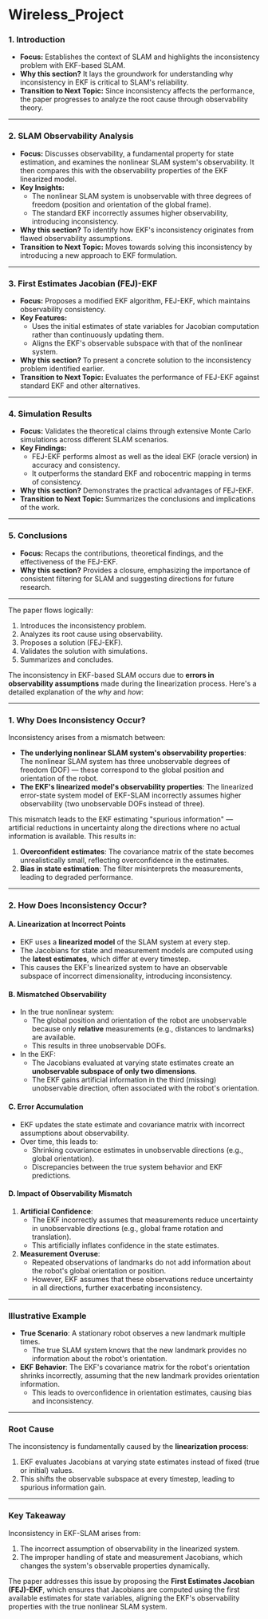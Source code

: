 # Wireless_Project
### **1. Introduction**
- **Focus:** Establishes the context of SLAM and highlights the inconsistency problem with EKF-based SLAM.
- **Why this section?** It lays the groundwork for understanding why inconsistency in EKF is critical to SLAM's reliability.
- **Transition to Next Topic:** Since inconsistency affects the performance, the paper progresses to analyze the root cause through observability theory.

---

### **2. SLAM Observability Analysis**
- **Focus:** Discusses observability, a fundamental property for state estimation, and examines the nonlinear SLAM system's observability. It then compares this with the observability properties of the EKF linearized model.
- **Key Insights:**
  - The nonlinear SLAM system is unobservable with three degrees of freedom (position and orientation of the global frame).
  - The standard EKF incorrectly assumes higher observability, introducing inconsistency.
- **Why this section?** To identify how EKF's inconsistency originates from flawed observability assumptions.
- **Transition to Next Topic:** Moves towards solving this inconsistency by introducing a new approach to EKF formulation.

---

### **3. First Estimates Jacobian (FEJ)-EKF**
- **Focus:** Proposes a modified EKF algorithm, FEJ-EKF, which maintains observability consistency.
- **Key Features:**
  - Uses the initial estimates of state variables for Jacobian computation rather than continuously updating them.
  - Aligns the EKF's observable subspace with that of the nonlinear system.
- **Why this section?** To present a concrete solution to the inconsistency problem identified earlier.
- **Transition to Next Topic:** Evaluates the performance of FEJ-EKF against standard EKF and other alternatives.

---

### **4. Simulation Results**
- **Focus:** Validates the theoretical claims through extensive Monte Carlo simulations across different SLAM scenarios.
- **Key Findings:**
  - FEJ-EKF performs almost as well as the ideal EKF (oracle version) in accuracy and consistency.
  - It outperforms the standard EKF and robocentric mapping in terms of consistency.
- **Why this section?** Demonstrates the practical advantages of FEJ-EKF.
- **Transition to Next Topic:** Summarizes the conclusions and implications of the work.

---

### **5. Conclusions**
- **Focus:** Recaps the contributions, theoretical findings, and the effectiveness of the FEJ-EKF.
- **Why this section?** Provides a closure, emphasizing the importance of consistent filtering for SLAM and suggesting directions for future research.

---

The paper flows logically:
1. Introduces the inconsistency problem.
2. Analyzes its root cause using observability.
3. Proposes a solution (FEJ-EKF).
4. Validates the solution with simulations.
5. Summarizes and concludes.

The inconsistency in EKF-based SLAM occurs due to **errors in observability assumptions** made during the linearization process. Here's a detailed explanation of the *why* and *how*:

---

### **1. Why Does Inconsistency Occur?**
Inconsistency arises from a mismatch between:
- **The underlying nonlinear SLAM system's observability properties**: The nonlinear SLAM system has three unobservable degrees of freedom (DOF) — these correspond to the global position and orientation of the robot.
- **The EKF's linearized model's observability properties**: The linearized error-state system model of EKF-SLAM incorrectly assumes higher observability (two unobservable DOFs instead of three).

This mismatch leads to the EKF estimating "spurious information" — artificial reductions in uncertainty along the directions where no actual information is available. This results in:
1. **Overconfident estimates**: The covariance matrix of the state becomes unrealistically small, reflecting overconfidence in the estimates.
2. **Bias in state estimation**: The filter misinterprets the measurements, leading to degraded performance.

---

### **2. How Does Inconsistency Occur?**

#### **A. Linearization at Incorrect Points**
- EKF uses a **linearized model** of the SLAM system at every step.
- The Jacobians for state and measurement models are computed using the **latest estimates**, which differ at every timestep.
- This causes the EKF's linearized system to have an observable subspace of incorrect dimensionality, introducing inconsistency.

#### **B. Mismatched Observability**
- In the true nonlinear system:
  - The global position and orientation of the robot are unobservable because only **relative** measurements (e.g., distances to landmarks) are available.
  - This results in three unobservable DOFs.
- In the EKF:
  - The Jacobians evaluated at varying state estimates create an **unobservable subspace of only two dimensions**.
  - The EKF gains artificial information in the third (missing) unobservable direction, often associated with the robot's orientation.

#### **C. Error Accumulation**
- EKF updates the state estimate and covariance matrix with incorrect assumptions about observability.
- Over time, this leads to:
  - Shrinking covariance estimates in unobservable directions (e.g., global orientation).
  - Discrepancies between the true system behavior and EKF predictions.

#### **D. Impact of Observability Mismatch**
1. **Artificial Confidence**:
   - The EKF incorrectly assumes that measurements reduce uncertainty in unobservable directions (e.g., global frame rotation and translation).
   - This artificially inflates confidence in the state estimates.
2. **Measurement Overuse**:
   - Repeated observations of landmarks do not add information about the robot's global orientation or position.
   - However, EKF assumes that these observations reduce uncertainty in all directions, further exacerbating inconsistency.

---

### **Illustrative Example**
- **True Scenario**: A stationary robot observes a new landmark multiple times.
  - The true SLAM system knows that the new landmark provides no information about the robot's orientation.
- **EKF Behavior**: The EKF's covariance matrix for the robot's orientation shrinks incorrectly, assuming that the new landmark provides orientation information.
  - This leads to overconfidence in orientation estimates, causing bias and inconsistency.

---

### **Root Cause**
The inconsistency is fundamentally caused by the **linearization process**:
1. EKF evaluates Jacobians at varying state estimates instead of fixed (true or initial) values.
2. This shifts the observable subspace at every timestep, leading to spurious information gain.

---

### **Key Takeaway**
Inconsistency in EKF-SLAM arises from:
1. The incorrect assumption of observability in the linearized system.
2. The improper handling of state and measurement Jacobians, which changes the system's observable properties dynamically.

The paper addresses this issue by proposing the **First Estimates Jacobian (FEJ)-EKF**, which ensures that Jacobians are computed using the first available estimates for state variables, aligning the EKF's observability properties with the true nonlinear SLAM system.

